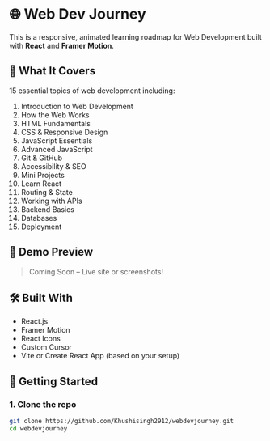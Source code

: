 # 🌐 Web Dev Journey

This is a responsive, animated learning roadmap for Web Development built with **React** and **Framer Motion**.

## 🚀 What It Covers

15 essential topics of web development including:

1. Introduction to Web Development  
2. How the Web Works  
3. HTML Fundamentals  
4. CSS & Responsive Design  
5. JavaScript Essentials  
6. Advanced JavaScript  
7. Git & GitHub  
8. Accessibility & SEO  
9. Mini Projects  
10. Learn React  
11. Routing & State  
12. Working with APIs  
13. Backend Basics  
14. Databases  
15. Deployment  

## 📸 Demo Preview

> Coming Soon – Live site or screenshots!

## 🛠️ Built With

- React.js
- Framer Motion
- React Icons
- Custom Cursor
- Vite or Create React App (based on your setup)

## 📲 Getting Started

### 1. Clone the repo

```bash
git clone https://github.com/Khushisingh2912/webdevjourney.git
cd webdevjourney
